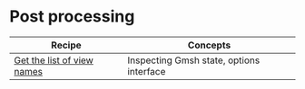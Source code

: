 # Post processing

| Recipe | Concepts |
|--------|----------|
| [Get the list of view names](postpro/view-names.md) | Inspecting Gmsh state, options interface |


